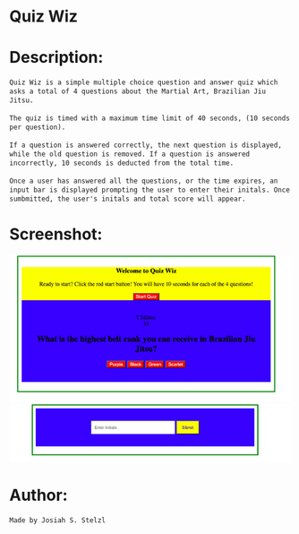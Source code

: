 # Quiz Wiz

# Description:

    Quiz Wiz is a simple multiple choice question and answer quiz which asks a total of 4 questions about the Martial Art, Brazilian Jiu Jitsu.
    
    The quiz is timed with a maximum time limit of 40 seconds, (10 seconds per question).
    
    If a question is answered correctly, the next question is displayed, while the old question is removed. If a question is answered incorrectly, 10 seconds is deducted from the total time.
     
    Once a user has answered all the questions, or the time expires, an input bar is displayed prompting the user to enter their initals. Once sumbmitted, the user's initals and total score will appear. 

# Screenshot: 
![Screenshot of completed projects](./assets/image-folder/quiz-wiz-pic-1.jpg)
![Screenshot of completed projects](./assets/image-folder/quiz-wiz-pic-2.jpg)

# Author: 
    Made by Josiah S. Stelzl